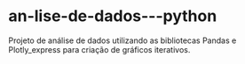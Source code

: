 # an-lise-de-dados---python

Projeto de análise de dados utilizando as bibliotecas Pandas e Plotly_express para criação de gráficos iterativos.
